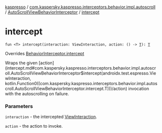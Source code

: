 [kaspresso](../../index.md) / [com.kaspersky.kaspresso.interceptors.behavior.impl.autoscroll](../index.md) / [AutoScrollViewBehaviorInterceptor](index.md) / [intercept](./intercept.md)

# intercept

`fun <T> intercept(interaction: ViewInteraction, action: () -> `[`T`](intercept.md#T)`): `[`T`](intercept.md#T)

Overrides [BehaviorInterceptor.intercept](../../com.kaspersky.kaspresso.interceptors.behavior/-behavior-interceptor/intercept.md)

Wraps the given [action](intercept.md#com.kaspersky.kaspresso.interceptors.behavior.impl.autoscroll.AutoScrollViewBehaviorInterceptor$intercept(androidx.test.espresso.ViewInteraction, kotlin.Function0((com.kaspersky.kaspresso.interceptors.behavior.impl.autoscroll.AutoScrollViewBehaviorInterceptor.intercept.T)))/action) invocation with the autoscrolling on failure.

### Parameters

`interaction` - the intercepted [ViewInteraction](#).

`action` - the action to invoke.